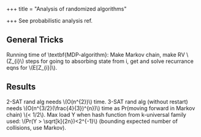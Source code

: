 +++
title = "Analysis of randomized algorithms"

+++
See probabilistic analysis ref.

## General Tricks
Running time of \textbf{MDP-algorithm}: Make Markov chain, make RV \\(Z_{i}\\) steps for going to absorbing state from i, get and solve recurrance eqns for \\(E[Z_{i}]\\).

## Results
2-SAT rand alg needs \\(O(n^{2})\\) time. 3-SAT rand alg (without restart) needs \\(O(n^{3/2}(\frac{4}{3})^{n})\\) time as Pr(moving forward in Markov chain) \\(< 1/2\\). Max load Y when hash function from k-universal family used: \\(Pr(Y > \sqrt[k]{2n})<2^{-1}\\) (bounding expected number of collisions, use Markov).